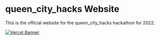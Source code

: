 
# queen_city_hacks Website

This is the official website for the queen_city_hacks hackathon for 2022. 

[![Vercel Banner](https://www.datocms-assets.com/31049/1618983297-powered-by-vercel.svg)](https://vercel.com?utm_source=queen-city-hacks&utm_campaign=oss)

